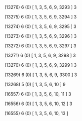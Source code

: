 (13276) 6 (0) [ 1, 3, 5, 6, 9, 3293 ] 3 


(13275) 6 (0) [ 1, 3, 5, 6, 9, 3294 ] 3 


(13274) 6 (0) [ 1, 3, 5, 6, 9, 3295 ] 3 


(13273) 6 (0) [ 1, 3, 5, 6, 9, 3296 ] 3 


(13272) 6 (0) [ 1, 3, 5, 6, 9, 3297 ] 3 


(13271) 6 (0) [ 1, 3, 5, 6, 9, 3298 ] 3 


(13270) 6 (0) [ 1, 3, 5, 6, 9, 3299 ] 3 


(13269) 6 (0) [ 1, 3, 5, 6, 9, 3300 ] 3 


(13268) 5 (0) [ 1, 3, 5, 6, 10 ] 9 


(16557) 6 (0) [ 1, 3, 5, 6, 10, 11 ] 3 


(16556) 6 (0) [ 1, 3, 5, 6, 10, 12 ] 3 


(16555) 6 (0) [ 1, 3, 5, 6, 10, 13 ]  


